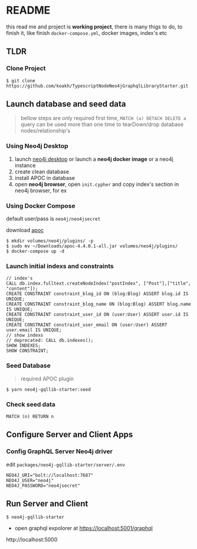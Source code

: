 # README

this read me and project is **working project**, there is many thigs to do, to finish it, like finish `docker-compose.yml`, docker images, index's etc

## TLDR

### Clone Project

```shell
$ git clone https://github.com/koakh/TypescriptNodeNeo4jGraphqlLibraryStarter.git
```

## Launch database and seed data

> bellow steps are only required first time, `MATCH (a) DETACH DELETE a` query can be used more than one time to tearDown/drop database nodes/relationship's

### Using Neo4j Desktop

1. launch [neo4j desktop](https://neo4j.com/download-neo4j-now) or launch a **neo4j docker image** or a neo4j instance
2. create clean database
3. install APOC in database
4. open **neo4j browser**, open `init.cypher` and copy index's section in neo4j browser, for ex

### Using Docker Compose

default user/pass is `neo4j/neo4jsecret`

download [apoc](https://neo4j.com/labs/apoc/4.4/installation/)

```shell
$ mkdir volumes/neo4j/plugins/ -p
$ sudo mv ~/Downloads/apoc-4.4.0.1-all.jar volumes/neo4j/plugins/
$ docker-compose up -d
```

### Launch initial indexs and constraints

```cypher
// index's
CALL db.index.fulltext.createNodeIndex("postIndex", ["Post"],["title", "content"]);
CREATE CONSTRAINT constraint_blog_id ON (blog:Blog) ASSERT blog.id IS UNIQUE;
CREATE CONSTRAINT constraint_blog_name ON (blog:Blog) ASSERT blog.name IS UNIQUE;
CREATE CONSTRAINT constraint_user_id ON (user:User) ASSERT user.id IS UNIQUE;
CREATE CONSTRAINT constraint_user_email ON (user:User) ASSERT user.email IS UNIQUE;
// show indexs
// deprecated: CALL db.indexes();
SHOW INDEXES;
SHOW CONSTRAINT;
```

### Seed Database

> required APOC plugin

```shell
$ yarn neo4j-gqllib-starter:seed
```

### Check seed data

```cypher
MATCH (n) RETURN n
```

## Configure Server and Client Apps

### Config GraphQL Server Neo4j driver

edit `packages/neo4j-gqllib-starter/server/.env`

```shell
NEO4J_URI="bolt://localhost:7687"
NEO4J_USER="neo4j"
NEO4J_PASSWORD="neo4jsecret"
```

## Run Server and Client

```shell
$ neo4j-gqllib-starter
```

- open graphql expolorer at <https://localhost:5001/graphql>

http://localhost:5000
